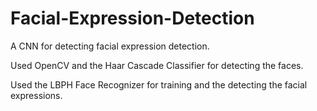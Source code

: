 # Facial-Expression-Detection


A CNN for detecting facial expression detection.

Used OpenCV and the Haar Cascade Classifier for detecting the faces. 

Used the LBPH Face Recognizer for training and the detecting the facial expressions. 